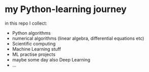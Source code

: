 # my Python-learning journey

in this repo I collect:
- Python algorithms
- numerical algorithms (linear algebra, differential equations etc)
- Scientific computing 
- Machine Learning stuff
- ML practise projects
- maybe some day also Deep Learning
- ... 
